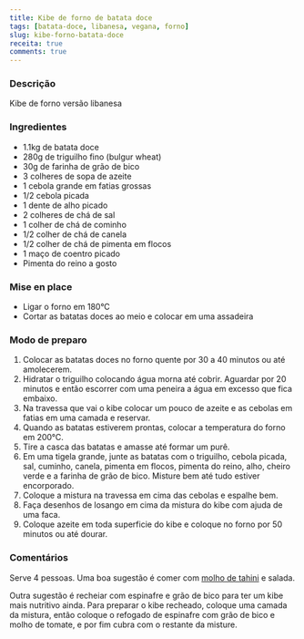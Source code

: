 ```yaml
---
title: Kibe de forno de batata doce
tags: [batata-doce, libanesa, vegana, forno]
slug: kibe-forno-batata-doce
receita: true
comments: true
---
```

### Descrição

Kibe de forno versão libanesa

### Ingredientes

- 1.1kg de batata doce
- 280g de triguilho fino (bulgur wheat)
- 30g de farinha de grão de bico
- 3 colheres de sopa de azeite
- 1 cebola grande em fatias grossas 
- 1/2 cebola picada
- 1 dente de alho picado
- 2 colheres de chá de sal
- 1 colher de chá de cominho
- 1/2 colher de chá de canela
- 1/2 colher de chá de pimenta em flocos
- 1 maço de coentro picado
- Pimenta do reino a gosto


### Mise en place

- Ligar o forno em 180°C
- Cortar as batatas doces ao meio e colocar em uma assadeira


### Modo de preparo

1. Colocar as batatas doces no forno quente por 30 a 40 minutos ou até amolecerem.
2. Hidratar o triguilho colocando água morna até cobrir. Aguardar por 20 minutos e então escorrer com uma peneira a água em excesso que fica embaixo.
3. Na travessa que vai o kibe colocar um pouco de azeite e as cebolas em fatias em uma camada e reservar.
4. Quando as batatas estiverem prontas, colocar a temperatura do forno em 200°C.
5. Tire a casca das batatas e amasse até formar um purê. 
6. Em uma tigela grande, junte as batatas com o triguilho, cebola picada, sal, cuminho, canela, pimenta em flocos, pimenta do reino, alho, cheiro verde e a farinha de grão de bico. Misture bem até tudo estiver encorporado.
7. Coloque a mistura na travessa em cima das cebolas e espalhe bem.
8. Faça desenhos de losango em cima da mistura do kibe com ajuda de uma faca.
9. Coloque azeite em toda superficie do kibe e coloque no forno por 50 minutos ou até dourar.


### Comentários

Serve 4 pessoas. Uma boa sugestão é comer com [molho de tahini](molho-tahini.md) e salada. 

Outra sugestão é recheiar com espinafre e grão de bico para ter um kibe mais nutritivo ainda. Para preparar o kibe recheado, coloque uma camada da mistura, então coloque o refogado de espinafre com grão de bico e molho de tomate, e por fim cubra com o restante da misture.
